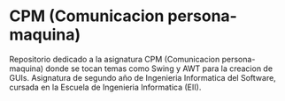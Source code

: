 # CPM (Comunicacion persona-maquina)
Repositorio dedicado a la asignatura CPM (Comunicacion persona-maquina) donde se tocan temas como Swing y AWT para la creacion de GUIs. Asignatura de segundo año de Ingenieria Informatica del Software, cursada en la Escuela de Ingenieria Informatica (EII).
